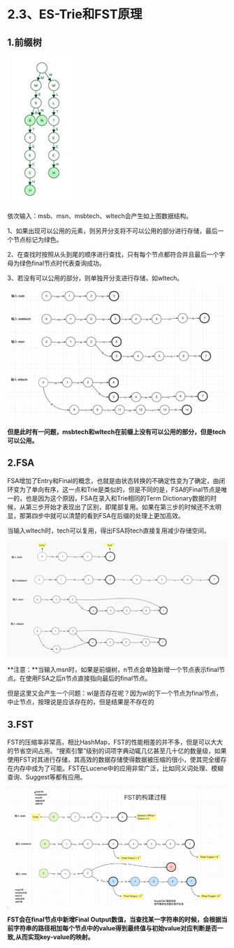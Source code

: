 # 2.3、ES-Trie和FST原理

## 1.前缀树

<img src="https://raw.githubusercontent.com/dililidili/study-docs/main/docs/img/ELasticsearch/es2-3-1.png" style="zoom: 80%;" />

依次输入：msb、msn、msbtech、wltech会产生如上图数据结构。

1、如果出现可以公用的元素，则另开分支将不可以公用的部分进行存储，最后一个节点标记为绿色。

2、在查找时按照从头到尾的顺序进行查找，只有每个节点都符合并且最后一个字母为绿色final节点时代表查询成功。

3、若没有可以公用的部分，则单独开分支进行存储，如wltech。

![](https://raw.githubusercontent.com/dililidili/study-docs/main/docs/img/ELasticsearch/es2-3-2.png)

**但是此时有一问题，msbtech和wltech在前缀上没有可以公用的部分，但是tech可以公用。**

## 2.FSA

​		FSA增加了Entry和Final的概念，也就是由状态转换的不确定性变为了确定，由闭环变为了单向有序，这一点和Trie是类似的，但是不同的是，FSA的Final节点是唯一的，也是因为这个原因，FSA在录入和Trie相同的Term Dictionary数据的时候，从第三步开始才表现出了区别，即尾部复用。如果在第三步的时候还不太明显，那第四步中就可以清楚的看到FSA在后缀的处理上更加高效。

当输入wltech时，tech可以复用，得出FSA将tech直接复用减少存储空间。

![](https://raw.githubusercontent.com/dililidili/study-docs/main/docs/img/ELasticsearch/es2-3-3.png)

**注意：**当输入msn时，如果是前缀树，n节点会单独新增一个节点表示final节点。在使用FSA之后n节点直接指向最后的final节点。

但是这里又会产生一个问题：wl是否存在呢？因为wl的下一个节点为final节点，中止节点，按理说是应该存在的，但是结果是不存在的

## 3.FST

​		FST的压缩率非常高，相比HashMap，FST的性能相差的并不多，但是可以大大的节省空间占用。“搜索引擎”级别的词项字典动辄几亿甚至几十亿的数量级，如果使用FST对其进行存储，其高效的数据存储使得数据被压缩的很小，使其完全缓存在内存中成为了可能。FST在Lucene中的应用非常广泛，比如同义词处理、模糊查询、Suggest等都有应用。


![](https://raw.githubusercontent.com/dililidili/study-docs/main/docs/img/ELasticsearch/es2-3-4.png)

**FST会在final节点中新增Final Output数值，当查找某一字符串的时候，会根据当前字符串的路径相加每个节点中的value得到最终值与初始value对应判断是否一致,从而实现key-value的映射。**

